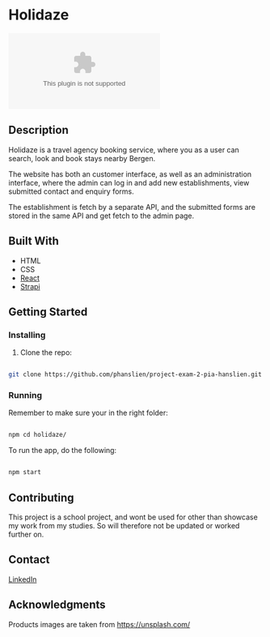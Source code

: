# Holidaze

![image](link.com)


## Description

Holidaze is a travel agency booking service, where you as a user can search, look and book stays nearby Bergen.

The website has both an customer interface, as well as an administration interface, where the admin can log in and add new establishments, view submitted contact and enquiry forms.

The establishment is fetch by a separate API, and the submitted forms 
are stored in the same API and get fetch to the admin page.


## Built With

- HTML
- CSS
- [React](https://reactjs.org)
- [Strapi](https://strapi.io)

## Getting Started

### Installing

1. Clone the repo:

```bash

git clone https://github.com/phanslien/project-exam-2-pia-hanslien.git
```

### Running
Remember to make sure your in the right folder:

```bash

npm cd holidaze/
```

To run the app, do the following:

```bash

npm start
```

## Contributing

This project is a school project, and wont be used for other than showcase my work from my studies. So will therefore not be updated or worked further on.

## Contact

[LinkedIn](https://www.linkedin.com/in/pia-hanslien-29b045180)

## Acknowledgments

Products images are taken from https://unsplash.com/
